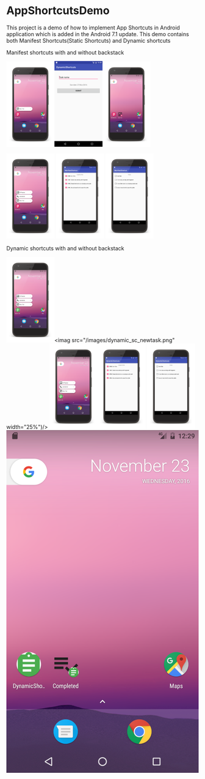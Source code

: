 # AppShortcutsDemo
This project is a demo of how to implement App Shortcuts in Android application which is added in the Android 7.1 update. This demo contains both Manifest Shortcuts(Static Shortcuts) and Dynamic shortcuts

Manifest shortcuts with and without backstack

<img src="/images/manifest_sc_newtask.png" width="25%" /><img src="/images/dynamic_sc_newtask.png?" width="25%" /><img src="/images/manifest_sc_pinned.png" width="25%" />

<img src="/images/manifest_sc_backstack.png" width="25%" />
<img src="/images/manifest_sc_backstack_completeted.png" width="25%" /> 
<img src="/images/manifest_sc_backstack_mainscreen.png" width="25%" />


Dynamic shortcuts with and without backstack


<img src="/images/dynamic_sc_backstack.png" width="25%"/><imag src="/images/dynamic_sc_newtask.png" width="25%")/>
<img src="/images/dynamic_sc_backstack.png" width="25%"/><img src="/images/dynamic_sc_backstack_completed.png" width="25%"/>
<img src="/images/dynamic_sc_backstack_main.png" width="25%"/><img src="/images/dynamic_sc_homescreen.png"/>

